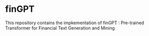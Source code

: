 # finGPT
This repository contains the impkementation of finGPT : Pre-trained Transformer for Financial Text Generation and Mining
